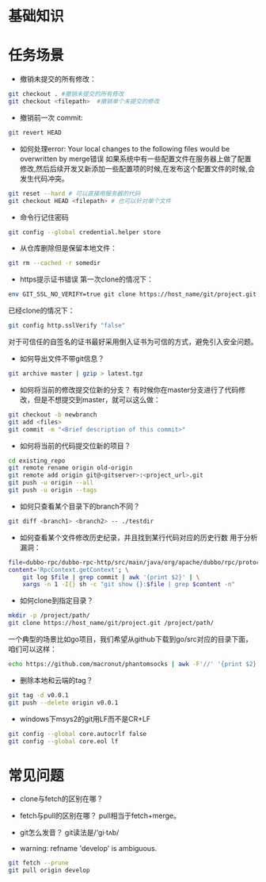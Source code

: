 # 基础知识

# 任务场景
* 撤销未提交的所有修改：
```bash
git checkout . #撤销未提交的所有修改
git checkout <filepath>  #撤销单个未提交的修改
```

* 撤销前一次 commit:
```bash
git revert HEAD
```

* 如何处理error: Your local changes to the following files would be overwritten by merge错误
 如果系统中有一些配置文件在服务器上做了配置修改,然后后续开发又新添加一些配置项的时候,在发布这个配置文件的时候,会发生代码冲突。
```bash
git reset --hard # 可以直接用服务器的代码
git checkout HEAD <filepath> # 也可以针对单个文件
```

* 命令行记住密码
```bash
git config --global credential.helper store
```

* 从仓库删除但是保留本地文件：
```bash
git rm --cached -r somedir
```

* https提示证书错误
 第一次clone的情况下：
```bash
env GIT_SSL_NO_VERIFY=true git clone https://host_name/git/project.git
```
 已经clone的情况下：
```bash
git config http.sslVerify "false"
```
对于可信任的自签名的证书最好采用倒入证书为可信的方式，避免引入安全问题。

* 如何导出文件不带git信息？
```bash
git archive master | gzip > latest.tgz
```

* 如何将当前的修改提交位新的分支？
有时候你在master分支进行了代码修改，但是不想提交到master，就可以这么做：
```bash
git checkout -b newbranch
git add <files>
git commit -m "<Brief description of this commit>"
```

* 如何将当前的代码提交位新的项目？
```bash
cd existing_repo
git remote rename origin old-origin
git remote add origin git@<gitserver>:<project_url>.git
git push -u origin --all
git push -u origin --tags
```

* 如何只查看某个目录下的branch不同？
```bash
git diff <branch1> <branch2> -- ./testdir
```

* 如何查看某个文件修改历史纪录，并且找到某行代码对应的历史行数
用于分析漏洞：
```bash
file=dubbo-rpc/dubbo-rpc-http/src/main/java/org/apache/dubbo/rpc/protocol/http/HttpProtocol.java; \
content='RpcContext.getContext'; \
    git log $file | grep commit | awk '{print $2}' | \
    xargs -n 1 -I{} sh -c "git show {}:$file | grep $content -n"
```

* 如何clone到指定目录？
```bash
mkdir -p /project/path/
git clone https://host_name/git/project.git /project/path/
```
一个典型的场景比如go项目，我们希望从github下载到go/src对应的目录下面，咱们可以这样：
```bash
echo https://github.com/macronut/phantomsocks | awk -F'//' '{print $2}' | xargs -I{} git clone https://{} `go env GOPATH`/src/{}
```

* 删除本地和云端的tag？
```bash
git tag -d v0.0.1
git push --delete origin v0.0.1
```

* windows下msys2的git用LF而不是CR+LF
```bash
git config --global core.autocrlf false
git config --global core.eol lf
```

# 常见问题
* clone与fetch的区别在哪？

* fetch与pull的区别在哪？
pull相当于fetch+merge。

* git怎么发音？
git读法是/‘gi·tʌb/

* warning: refname 'develop' is ambiguous.
```bash
git fetch --prune
git pull origin develop
```
